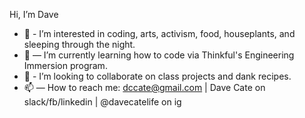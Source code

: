 Hi, I’m Dave
- 👀  - I’m interested in coding, arts, activism, food, houseplants, and sleeping through the night.
- 🌱  — I’m currently learning how to code via Thinkful's Engineering Immersion program.
- 💞️  - I’m looking to collaborate on class projects and dank recipes.
- 📫  — How to reach me: dccate@gmail.com | Dave Cate on slack/fb/linkedin | @davecatelife on ig

<!---
davecate/davecate is a ✨ special ✨ repository because its `README.md` (this file) appears on your GitHub profile.
You can click the Preview link to take a look at your changes.
--->
